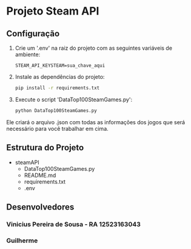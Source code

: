 # Projeto Steam API

## Configuração

1. Crie um '.env' na raiz do projeto com as seguintes variáveis de ambiente:

    ```env
    STEAM_API_KEYSTEAM=sua_chave_aqui
    ```
2. Instale as dependências do projeto:
    ```bash
   pip install -r requirements.txt
    ```
3. Execute o script 'DataTop100SteamGames.py':
    ```bash
    python DataTop100SteamGames.py
    ```
Ele criará o arquivo .json com todas as informações dos jogos que será necessário para você trabalhar em cima.

## Estrutura do Projeto

- steamAPI
    - DataTop100SteamGames.py
    - README.md
    - requirements.txt
    - .env


## Desenvolvedores

### Vinicius Pereira de Sousa - RA 12523163043
### Guilherme 